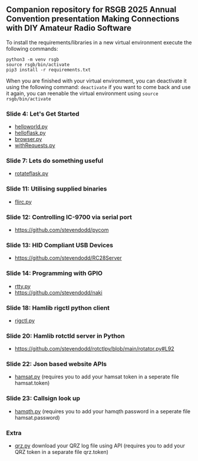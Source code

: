 Companion repository for RSGB 2025 Annual Convention presentation Making Connections with DIY Amateur Radio Software
--

To install the requirements/libraries in a new virtual environment execute the following commands:
```
python3 -m venv rsgb
source rsgb/bin/activate
pip3 install -r requirements.txt
```

When you are finished with your virtual environment, you can deactivate it using the following command: `deactivate` if you want to come back and use it again, you can reenable the virtual environment using `source rsgb/bin/activate`

### Slide 4: Let's Get Started
- <a href="./helloworld.py">helloworld.py</a>
- <a href="./helloflask.py">helloflask.py</a>
- <a href="./browser.py">browser.py</a>
- <a href="./withRequests.py">withRequests.py</a>

### Slide 7: Lets do something useful
- <a href="./rotateflask.py">rotateflask.py</a>

### Slide 11: Utilising supplied binaries
- <a href="./flirc.py">flirc.py</a>

### Slide 12: Controlling IC-9700 via serial port
- https://github.com/stevendodd/pycom

### Slide 13: HID Compliant USB Devices
- https://github.com/stevendodd/RC28Server

### Slide 14: Programming with GPIO
- <a href="./rtty.py">rtty.py</a>
- https://github.com/stevendodd/naki

### Slide 18: Hamlib rigctl python client
- <a href="./rigctl.py">rigctl.py</a>

### Slide 20: Hamlib rotctld server in Python
- https://github.com/stevendodd/rotctlpy/blob/main/rotator.py#L92

### Slide 22: Json based website APIs
- <a href="./hamsat.py">hamsat.py</a>  (requires you to add your hamsat token in a seperate file hamsat.token)

### Slide 23: Callsign look up
- <a href="./hamqth.py">hamqth.py</a>  (requires you to add your hamqth password in a seperate file hamsat.password)

### Extra
- <a href="./qrz.py">qrz.py</a>  download your QRZ log file using API (requires you to add your QRZ token in a separate file qrz.token)
